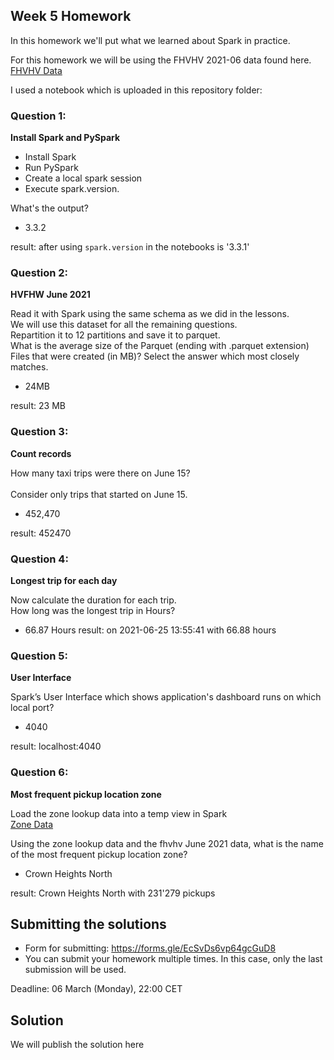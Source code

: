 ## Week 5 Homework 

In this homework we'll put what we learned about Spark in practice.

For this homework we will be using the FHVHV 2021-06 data found here. [FHVHV Data](https://github.com/DataTalksClub/nyc-tlc-data/releases/download/fhvhv/fhvhv_tripdata_2021-06.csv.gz )

I used a notebook which is uploaded in this repository folder:  


### Question 1: 

**Install Spark and PySpark** 

- Install Spark
- Run PySpark
- Create a local spark session
- Execute spark.version.

What's the output?
- 3.3.2

result: after using `spark.version` in the notebooks is '3.3.1'


### Question 2: 

**HVFHW June 2021**

Read it with Spark using the same schema as we did in the lessons.</br> 
We will use this dataset for all the remaining questions.</br>
Repartition it to 12 partitions and save it to parquet.</br>
What is the average size of the Parquet (ending with .parquet extension) Files that were created (in MB)? Select the answer which most closely matches.</br>

- 24MB

result: 23 MB


### Question 3: 

**Count records**  

How many taxi trips were there on June 15?</br></br>
Consider only trips that started on June 15.</br>

- 452,470

result: 452470


### Question 4: 

**Longest trip for each day**  

Now calculate the duration for each trip.</br>
How long was the longest trip in Hours?</br>

- 66.87 Hours
result: on 2021-06-25 13:55:41 with 66.88 hours


### Question 5: 

**User Interface**

 Spark’s User Interface which shows application's dashboard runs on which local port?</br>

- 4040

result: localhost:4040

### Question 6: 

**Most frequent pickup location zone**

Load the zone lookup data into a temp view in Spark</br>
[Zone Data](https://github.com/DataTalksClub/nyc-tlc-data/releases/download/misc/taxi_zone_lookup.csv)</br>

Using the zone lookup data and the fhvhv June 2021 data, what is the name of the most frequent pickup location zone?</br>

- Crown Heights North

result: Crown Heights North with 231'279 pickups


## Submitting the solutions

* Form for submitting: https://forms.gle/EcSvDs6vp64gcGuD8
* You can submit your homework multiple times. In this case, only the last submission will be used. 

Deadline: 06 March (Monday), 22:00 CET


## Solution

We will publish the solution here
